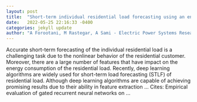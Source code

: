 ```yaml
---
layout: post
title:  "Short-term individual residential load forecasting using an enhanced machine learning-based approach based on a feature engineering framework: A comparative …"
date:   2022-05-25 22:16:33 -0400
categories: jekyll update
author: "A Forootani, M Rastegar, A Sami - Electric Power Systems Research, 2022"
---
```

Accurate short-term forecasting of the individual residential load is a challenging task due to the nonlinear behavior of the residential customer. Moreover, there are a large number of features that have impact on the energy consumption of the residential load. Recently, deep learning algorithms are widely used for short-term load forecasting (STLF) of residential load. Although deep learning algorithms are capable of achieving promising results due to their ability in feature extraction … Cites: ‪Empirical evaluation of gated recurrent neural networks on …‬